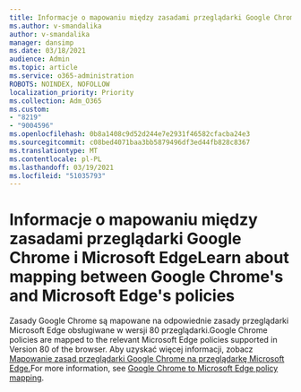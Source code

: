 ```yaml
---
title: Informacje o mapowaniu między zasadami przeglądarki Google Chrome i Microsoft Edge
ms.author: v-smandalika
author: v-smandalika
manager: dansimp
ms.date: 03/18/2021
audience: Admin
ms.topic: article
ms.service: o365-administration
ROBOTS: NOINDEX, NOFOLLOW
localization_priority: Priority
ms.collection: Adm_O365
ms.custom:
- "8219"
- "9004596"
ms.openlocfilehash: 0b8a1408c9d52d244e7e2931f46582cfacba24e3
ms.sourcegitcommit: c08bed4071baa3bb5879496df3ed44fb828c8367
ms.translationtype: MT
ms.contentlocale: pl-PL
ms.lasthandoff: 03/19/2021
ms.locfileid: "51035793"
---
```

# <a name="learn-about-mapping-between-google-chromes-and-microsoft-edges-policies"></a><span data-ttu-id="0ce94-102">Informacje o mapowaniu między zasadami przeglądarki Google Chrome i Microsoft Edge</span><span class="sxs-lookup"><span data-stu-id="0ce94-102">Learn about mapping between Google Chrome's and Microsoft Edge's policies</span></span>

<span data-ttu-id="0ce94-103">Zasady Google Chrome są mapowane na odpowiednie zasady przeglądarki Microsoft Edge obsługiwane w wersji 80 przeglądarki.</span><span class="sxs-lookup"><span data-stu-id="0ce94-103">Google Chrome policies are mapped to the relevant Microsoft Edge policies supported in Version 80 of the browser.</span></span> <span data-ttu-id="0ce94-104">Aby uzyskać więcej informacji, zobacz [Mapowanie zasad przeglądarki Google Chrome na przeglądarkę Microsoft Edge.](https://docs.microsoft.com/deployedge/microsoft-edge-policy-map-chrome-to-newedge)</span><span class="sxs-lookup"><span data-stu-id="0ce94-104">For more information, see [Google Chrome to Microsoft Edge policy mapping](https://docs.microsoft.com/deployedge/microsoft-edge-policy-map-chrome-to-newedge).</span></span>

